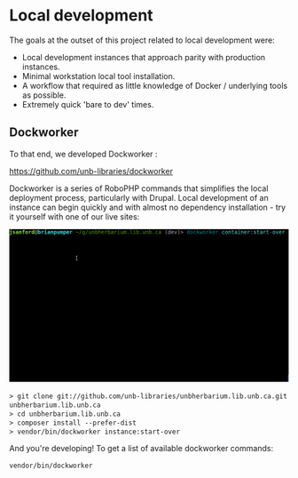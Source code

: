 # Local development
The goals at the outset of this project related to local development were:

 * Local development instances that approach parity with production instances.
 * Minimal workstation local tool installation.
 * A workflow that required as little knowledge of Docker / underlying tools as possible.
 * Extremely quick 'bare to dev' times.

## Dockworker
To that end, we developed Dockworker :

https://github.com/unb-libraries/dockworker

Dockworker is a series of RoboPHP commands that simplifies the local deployment process, particularly with Drupal. Local development of an instance can begin quickly and with almost no dependency installation - try it yourself with one of our live sites:

![Dockworker Startup](img/dockworker-startup.gif "Dockworker Startup")

```
> git clone git://github.com/unb-libraries/unbherbarium.lib.unb.ca.git unbherbarium.lib.unb.ca
> cd unbherbarium.lib.unb.ca
> composer install --prefer-dist
> vendor/bin/dockworker instance:start-over
```

And you're developing! To get a list of available dockworker commands:

```
vendor/bin/dockworker
```
